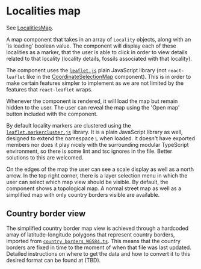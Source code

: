 # Localities map

See [LocalitiesMap](../../../../frontend/src/components/Map/LocalitiesMap.tsx).


A map component that takes in an array of `Locality` objects, along with an 'is loading' boolean value.
The component will display each of these localities as a marker, that the user is able to click in order to view details related to that locality (locality details, fossils associated with that locality).

The component uses the [`leaflet.js`](../../../../frontend/src/components/Map/leaflet.js) plain JavaScript library (not `react-leaflet` like in the [CoordinateSelectionMap](CoordinateSelectionMap.md) component).
This is in order to make certain features simpler to implement as we are not limited by the features that `react-leaflet` wraps.

Whenever the component is rendered, it will load the map but remain hidden to the user.
The user can reveal the map using the 'Open map' button included with the component.

By default locality markers are clustered using the [`leaflet.markercluster.js`](../../../../frontend/src/components/Map/leaflet.markercluster.js) library.
It is a plain JavaScript library as well, designed to extend the namespace `L` when loaded.
It doesn't have exported members nor does it play nicely with the surrounding modular TypeScript environment, so there is some lint and tsc ignores in the file.
Better solutions to this are welcomed.

On the edges of the map the user can see a scale display as well as a north arrow.
In the top right corner, there is a layer selection menu in which the user can select which map view should be visible.
By default, the component shows a topological map.
A normal street map as well as a simplified map with only country borders visible are available.


## Country border view

The simplified country border map view is achieved through a hardcoded array of latitude-longitude polygons that represent country borders, imported from [`country_borders_WGS84.ts`](../../../../frontend/src/components/Map/country_borders_WGS84.ts).
This means that the country borders are fixed in time to the moment of when that file was last updated.
Detailed instructions on where to get the data and how to convert it to this desired format can be found at (TBD).


